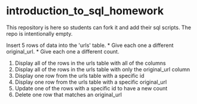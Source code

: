 introduction_to_sql_homework
============================

This repository is here so students can fork it and add their sql scripts. The repo is intentionally empty.

Insert 5 rows of data into the 'urls' table.
    * Give each one a different original_url.
    * Give each one a different count.
1. Display all of the rows in the urls table with all of the columns
1. Display all of the rows in the urls table with only the original_url column
1. Display one row from the urls table with a specific id
1. Display one row from the urls table with a specific original_url
1. Update one of the rows with a specific id to have a new count
1. Delete one row that matches an original_url
